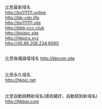 比思最新域名<br>
http://bs111111.online<br>
http://bb-cdn.life<br>
http://bs111111.site<br>
http://bbb-ccc.club<br>
http://bisipic.site<br>
http://hkpics.xyz<br>
http://45.86.208.234:8080<br>
<br>

比思後備論壇域名 
http://bbcom.site<br>
<br>
<br>
比思永久域名<br>
http://hkpic.net<br>
<br>
<br>
比思自動跳轉新域名(請收藏好，自動跳到新域名)<br>
http://hkbisi.com<br>
